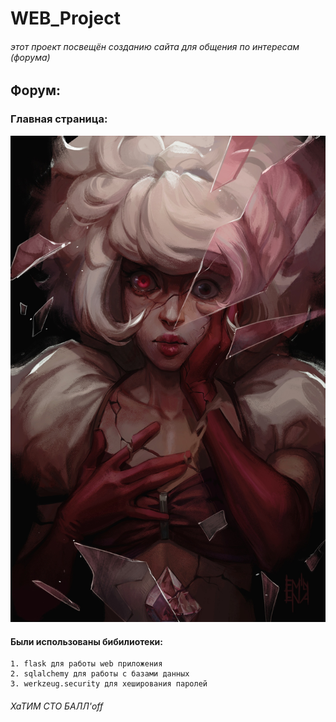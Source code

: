 # WEB_Project
###### этот проект посвещён созданию сайта для общения по интересам (форума)
## Форум:
### Главная страница:
![](static/img/kN0sWN3wxq0.jpg)
#### Были использованы бибилиотеки:
    1. flask для работы web приложения
    2. sqlalchemy для работы с базами данных
    3. werkzeug.security для хеширования паролей 
###### ХаТИМ СТО БАЛЛ'off

